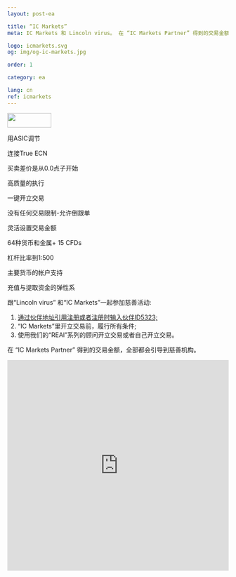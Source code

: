 ```yaml
---
layout: post-ea

title: “IC Markets”
meta: IC Markets 和 Lincoln virus。 在 “IC Markets Partner” 得到的交易金额，全部都会引导到慈善机构。

logo: icmarkets.svg
og: img/og-ic-markets.jpg

order: 1

category: ea

lang: cn
ref: icmarkets
---
```


<a href='http://icmarkets.com/?camp=5323'><img src='https://promo.icmarkets.com/100x33_b.jpg' width='100' height='33'/></a>

用ASIC调节

连接True ECN 

买卖差价是从0.0点子开始

高质量的执行

一键开立交易

没有任何交易限制-允许倒跟单

灵活设置交易金额

64种货币和金属+ 15 CFDs

杠杆比率到1:500

主要货币的帐户支持

充值与提取资金的弹性系

跟“Lincoln virus” 和“IC Markets”一起参加慈善活动:

  1. <a href="https://www.icmarkets.com/?camp=5323" target="_blank">通过伙伴地址引用注册或者注册时输入伙伴ID5323;</a>
  2. “IC Markets”里开立交易前，履行所有条件;
  3. 使用我们的“REAl”系列的顾问开立交易或者自己开立交易。

在 “IC Markets Partner” 得到的交易金额，全部都会引导到慈善机构。

<iframe frameborder="0" height="480" src="https://secure.icmarkets.com//Partner/Widget/PriceWidgetWhite/5323" width="100%"></iframe>
